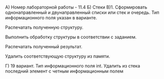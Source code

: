 А) Номер лабораторной работы - 11.4 Б) Стеки В)1. Сформировать однонаправленный и двунаправленный списки или стек и очередь. Тип информационного поля указан в варианте.

Распечатать полученную структуру.

Выполнить обработку структуры в соответствии с заданием.

Распечатать полученный результат.

Удалить соответствующую структуру из памяти.

Г) 19 вариант. Тип информационного поля int. Удалить из стека последний элемент с четным информационным полем
